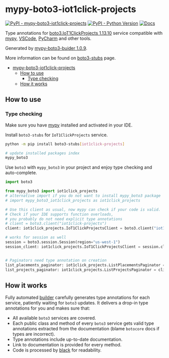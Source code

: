 # mypy-boto3-iot1click-projects

[![PyPI - mypy-boto3-iot1click-projects](https://img.shields.io/pypi/v/mypy-boto3-iot1click-projects.svg?color=blue)](https://pypi.org/project/mypy-boto3-iot1click-projects)
[![PyPI - Python Version](https://img.shields.io/pypi/pyversions/mypy-boto3-iot1click-projects.svg?color=blue)](https://pypi.org/project/mypy-boto3-iot1click-projects)
[![Docs](https://img.shields.io/readthedocs/mypy-boto3-builder.svg?color=blue)](https://mypy-boto3-builder.readthedocs.io/)

Type annotations for
[boto3.IoT1ClickProjects 1.13.10](https://boto3.amazonaws.com/v1/documentation/api/1.13.10/reference/services/iot1click-projects.html#IoT1ClickProjects) service
compatible with [mypy](https://github.com/python/mypy), [VSCode](https://code.visualstudio.com/),
[PyCharm](https://www.jetbrains.com/pycharm/) and other tools.

Generated by [mypy-boto3-buider 1.0.9](https://github.com/vemel/mypy_boto3_builder).

More information can be found on [boto3-stubs](https://pypi.org/project/boto3-stubs/) page.

- [mypy-boto3-iot1click-projects](#mypy-boto3-iot1click-projects)
  - [How to use](#how-to-use)
    - [Type checking](#type-checking)
  - [How it works](#how-it-works)

## How to use

### Type checking

Make sure you have [mypy](https://github.com/python/mypy) installed and activated in your IDE.

Install `boto3-stubs` for `IoT1ClickProjects` service.

```bash
python -m pip install boto3-stubs[iot1click-projects]

# update installed packages index
mypy_boto3
```

Use `boto3` with `mypy_boto3` in your project and enjoy type checking and auto-complete.

```python
import boto3

from mypy_boto3 import iot1click_projects
# alternative import if you do not want to install mypy_boto3 package
# import mypy_boto3_iot1click_projects as iot1click_projects

# Use this client as usual, now mypy can check if your code is valid.
# Check if your IDE supports function overloads,
# you probably do not need explicit type annotations
# client = boto3.client("iot1click-projects")
client: iot1click_projects.IoT1ClickProjectsClient = boto3.client("iot1click-projects")

# works for session as well
session = boto3.session.Session(region="us-west-1")
session_client: iot1click_projects.IoT1ClickProjectsClient = session.client("iot1click-projects")


# Paginators need type annotation on creation
list_placements_paginator: iot1click_projects.ListPlacementsPaginator = client.get_paginator("list_placements")
list_projects_paginator: iot1click_projects.ListProjectsPaginator = client.get_paginator("list_projects")
```

## How it works

Fully automated [builder](https://github.com/vemel/mypy_boto3_builder) carefully generates
type annotations for each service, patiently waiting for `boto3` updates. It delivers
a drop-in type annotations for you and makes sure that:

- All available `boto3` services are covered.
- Each public class and method of every `boto3` service gets valid type annotations
  extracted from the documentation (blame `botocore` docs if types are incorrect).
- Type annotations include up-to-date documentation.
- Link to documentation is provided for every method.
- Code is processed by [black](https://github.com/psf/black) for readability.